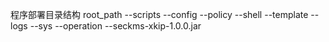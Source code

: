 程序部署目录结构
root_path
  --scripts
  --config
    --policy
    --shell
    --template
  --logs
    --sys
    --operation
  --seckms-xkip-1.0.0.jar
